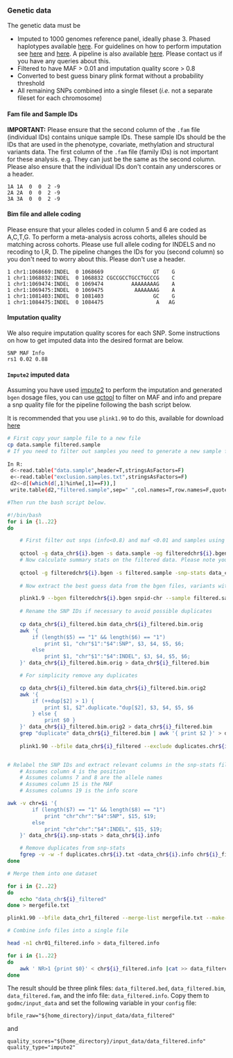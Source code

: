 ### Genetic data

The genetic data must be
- Imputed to 1000 genomes reference panel, ideally phase 3. Phased haplotypes available [here](https://mathgen.stats.ox.ac.uk/impute/1000GP_Phase3.html). For guidelines on how to perform imputation see [here](http://genome.sph.umich.edu/wiki/IMPUTE2:_1000_Genomes_Imputation_Cookbook) and [here](https://github.com/explodecomputer/godmc/wiki/Genetic-imputation). A pipeline is also available [here](https://github.com/explodecomputer/imputePipePBS). Please contact us if you have any queries about this.
- Filtered to have MAF > 0.01 and imputation quality score > 0.8
- Converted to best guess binary plink format without a probability threshold 
- All remaining SNPs combined into a single fileset (*i.e.* not a separate fileset for each chromosome)

#### Fam file and Sample IDs

**IMPORTANT:** Please ensure that the second column of the `.fam` file (individual IDs) contains unique sample IDs. These sample IDs should be the IDs that are used in the phenotype, covariate, methylation and structural variants data. The first column of the `.fam` file (family IDs) is not important for these analysis. e.g. They can just be the same as the second column. Please also ensure that the individual IDs don't contain any underscores or a header.

    1A 1A  0  0  2 -9
    2A 2A  0  0  2 -9
    3A 3A  0  0  2 -9

#### Bim file and allele coding

Please ensure that your alleles coded in column 5 and 6 are coded as A,C,T,G. To perform a meta-analysis across cohorts, alleles should be matching across cohorts. Please use full allele coding for INDELS and no recoding to I,R, D. The pipeline changes the IDs for you (second column) so you don't need to worry about this. Please don't use a header.

    1 chr1:1068669:INDEL  0 1068669                GT    G
    1 chr1:1068832:INDEL  0 1068832 CGCCGCCTGCCTGCCCG    C
    1 chr1:1069474:INDEL  0 1069474         AAAAAAAAG    A
    1 chr1:1069475:INDEL  0 1069475          AAAAAAAG    A
    1 chr1:1081403:INDEL  0 1081403                GC    G
    1 chr1:1084475:INDEL  0 1084475                 A   AG

#### Imputation quality
We also require imputation quality scores for each SNP. Some instructions on how to get imputed data into the desired format are below.

    SNP MAF Info
    rs1 0.02 0.88

#### `Impute2` imputed data 

Assuming you have used [impute2](https://mathgen.stats.ox.ac.uk/impute/impute_v2.html) to perform the imputation and generated `bgen` dosage files, you can use [qctool](http://www.well.ox.ac.uk/~gav/qctool/#overview) to filter on MAF and info and prepare a snp quality file for the pipeline following the bash script below.

It is recommended that you use `plink1.90` to do this, available for download [here](https://www.cog-genomics.org/plink2)

```bash
# First copy your sample file to a new file
cp data.sample filtered.sample
# If you need to filter out samples you need to generate a new sample file.
 
In R:
 d<-read.table("data.sample",header=T,stringsAsFactors=F)
 e<-read.table("exclusion.samples.txt",stringsAsFactors=F)
 d2<-d[(which(d[,1]%in%e[,1]==F)),]
 write.table(d2,"filtered.sample",sep=" ",col.names=T,row.names=F,quote=F)

#Then run the bash script below.

#!/bin/bash
for i in {1..22}
do

    # First filter out snps (info<0.8) and maf <0.01 and samples using qctool.
    
    qctool -g data_chr${i}.bgen -s data.sample -og filteredchr${i}.bgen -maf 0.01 1 -info 0.8 1 -excl-samples   exclusion.samples.txt
    # Now calculate summary stats on the filtered data. Please note you need to exclude the samples from the .sample file manually. 
       
    qctool -g filteredchr${i}.bgen -s filtered.sample -snp-stats data_chr${i}.snp-stats
     
    # Now extract the best guess data from the bgen files, variants with a "." will be recoded to chr:pos_allele1_allele2.

    plink1.9 --bgen filteredchr${i}.bgen snpid-chr --sample filtered.sample --set-missing-var-ids @:#\$1,\$2 --make-bed --out data_chr${i}_filtered --hard-call-threshold 0.499999 --fill-missing-a2
    
    # Rename the SNP IDs if necessary to avoid possible duplicates
    
    cp data_chr${i}_filtered.bim data_chr${i}_filtered.bim.orig
    awk '{
        if (length($5) == "1" && length($6) == "1") 
            print $1, "chr"$1":"$4":SNP", $3, $4, $5, $6;
        else 
            print $1, "chr"$1":"$4":INDEL", $3, $4, $5, $6;
    }' data_chr${i}_filtered.bim.orig > data_chr${i}_filtered.bim

    # For simplicity remove any duplicates

    cp data_chr${i}_filtered.bim data_chr${i}_filtered.bim.orig2
    awk '{
        if (++dup[$2] > 1) { 
            print $1, $2".duplicate."dup[$2], $3, $4, $5, $6 
        } else { 
            print $0 }
    }' data_chr${i}_filtered.bim.orig2 > data_chr${i}_filtered.bim
    grep "duplicate" data_chr${i}_filtered.bim | awk '{ print $2 }' > duplicates.chr${i}.txt
    
    plink1.90 --bfile data_chr${i}_filtered --exclude duplicates.chr${i}.txt --make-bed --out data_chr${i}_filtered


# Relabel the SNP IDs and extract relevant columns in the snp-stats file
    # Assumes column 4 is the position
    # Assumes columns 7 and 8 are the allele names
    # Assumes column 15 is the MAF
    # Assumes columns 19 is the info score

awk -v chr=$i '{
        if (length($7) == "1" && length($8) == "1") 
            print "chr"chr":"$4":SNP", $15, $19;
        else 
            print "chr"chr":"$4":INDEL", $15, $19;
    }' data_chr${i}.snp-stats > data_chr${i}.info

    # Remove duplicates from snp-stats
    fgrep -v -w -f duplicates.chr${i}.txt <data_chr${i}.info chr${i}_filtered.info
done

# Merge them into one dataset

for i in {2..22}
do 
    echo "data_chr${i}_filtered"
done > mergefile.txt

plink1.90 --bfile data_chr1_filtered --merge-list mergefile.txt --make-bed --out data_filtered

# Combine info files into a single file

head -n1 chr01_filtered.info > data_filtered.info

for i in {1..22}
do
    awk ' NR>1 {print $0}' < chr${i}_filtered.info |cat >> data_filtered.info
done

```


The result should be three plink files: `data_filtered.bed`, `data_filtered.bim`, `data_filtered.fam`, and the info file: `data_filtered.info`. Copy them to `godmc/input_data` and set the following variable in your `config` file:

    bfile_raw="${home_directory}/input_data/data_filtered"

and

    quality_scores="${home_directory}/input_data/data_filtered.info"
    quality_type="impute2"